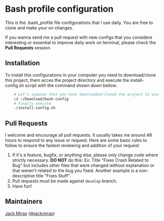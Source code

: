 # Bash profile configuration

This is the .bash_profile file configurations that I use daily. You are free to clone and make your on changes.

If you wanna send me a pull request with new configs that you considere interesting or essential to improve daily work on terminal, please check the **Pull Requests** session.

## Installation
To install this configurations in your computer you need to download/clone this
project, them acces the project directory and execute the install-config.sh
script with the command shown down bellow.

```bash
	# Let's suppose that you have downloaded/cloned the project to your 'Download' folder.
	cd ~/Download/bash-config
	# Finally execute.
	./install-config.sh
```

## Pull Requests

I welcome and encourage all pull requests. It usually takes me around 48 hours to respond to any issue or request. Here are some basic rules to follow to ensure the fastest reviewing and addition of your request:
  1. If it's a feature, bugfix, or anything else, please only change code where strictly necessary.
   **DO NOT** do this: Ex: Title "Fixes Crash Related to Bug" but includes other files that were changed without explanation or that weren't related to the bug you fixed. Another example is a non-descriptive title "Fixes Stuff".
  2. Pull requests must be made against ```develop``` branch.
  3. Have fun!

## Maintainers

[Jack Miras](https://github.com/jackmiras) ([@jackmiras](https://www.twitter.com/@jackmiras))
